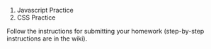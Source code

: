 
1) Javascript Practice
2) CSS Practice

Follow the instructions for submitting your homework (step-by-step instructions are in the wiki).
